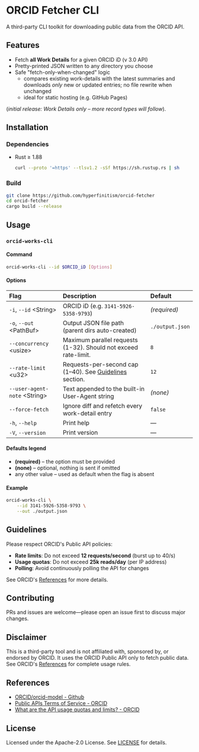 # ORCID Fetcher CLI
A third-party CLI toolkit for downloading public data from the ORCID API.

## Features
- Fetch **all Work Details** for a given ORCID iD (v 3.0 API)
- Pretty-printed JSON written to any directory you choose
- Safe "fetch-only-when-changed" logic
  - compares existing work-details with the latest summaries and downloads *only* new or updated entries; no file rewrite when unchanged
  - ideal for static hosting (e.g. GitHub Pages)

(*initial release: Work Details only – more record types will follow*).

## Installation
### Dependencies
- Rust ≥ 1.88
  ```bash
  curl --proto '=https' --tlsv1.2 -sSf https://sh.rustup.rs | sh
  ```

### Build
```bash
git clone https://github.com/hyperfinitism/orcid-fetcher
cd orcid-fetcher
cargo build --release
```

## Usage

### `orcid-works-cli`
#### Command
```bash
orcid-works-cli --id $ORCID_iD [Options]
```

#### Options
| Flag | Description | Default |
| :--- | :---------- | :------ |
| `-i`, `--id` \<String\> | ORCID iD (e.g. `3141-5926-5358-9793`) | *(required)* |
| `-o`, `--out` \<PathBuf\> | Output JSON file path (parent dirs auto-created) | `./output.json` |
| `--concurrency` \<usize\> | Maximum parallel requests (1-32). Should not exceed rate-limit. | `8` |
| `--rate-limit` \<u32\> | Requests-per-second cap (1–40). See [Guidelines](#guidelines) section. | `12` |
| `--user-agent-note` \<String\> | Text appended to the built-in User-Agent string | *(none)* |
| `--force-fetch` | Ignore diff and refetch every work-detail entry | `false` |
| `-h`, `--help` | Print help | — |
| `-V`, `--version` | Print version | — |

#### Defaults legend

* **(required)** – the option must be provided  
* **(none)** – optional, nothing is sent if omitted  
* any other value – used as default when the flag is absent

#### Example
```bash
orcid-works-cli \
    --id 3141-5926-5358-9793 \
    --out ./output.json
```

## Guidelines
Please respect ORCID's Public API policies:

- **Rate limits**: Do not exceed **12 requests/second** (burst up to 40/s)
- **Usage quotas**: Do not exceed **25k reads/day**
(per IP address)
- **Polling**: Avoid continuously polling the API for changes

See ORCID's [References](#references) for more details.

## Contributing
PRs and issues are welcome—please open an issue first to discuss major changes.

## Disclaimer
This is a third-party tool and is not affiliated with, sponsored by, or endorsed by ORCID. It uses the ORCID Public API only to fetch public data. See ORCID's [References](#references) for complete usage rules.

## References
- [ORCID/orcid-model - Github](https://github.com/ORCID/orcid-model)
- [Public APIs Terms of Service - ORCID](https://info.orcid.org/public-client-terms-of-service)
- [What are the API usage quotas and limits? - ORCID](https://info.orcid.org/ufaqs/what-are-the-api-limits)

## License
Licensed under the Apache-2.0 License. See [LICENSE](LICENSE) for details.